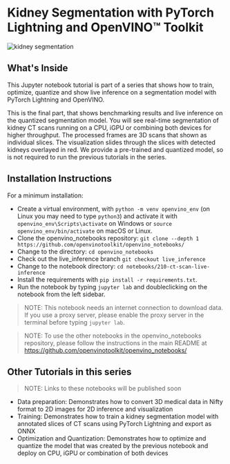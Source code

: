 # Kidney Segmentation with PyTorch Lightning and OpenVINO™ Toolkit

![kidney segmentation](https://user-images.githubusercontent.com/77325899/138671636-d9fb55f7-b15f-4fe1-8237-35d8885e9a40.png)


## What's Inside

This Jupyter notebook tutorial is part of a series that shows how to train, optimize, quantize and show live inference on a segmentation model with PyTorch  Lightning and OpenVINO.

This is the final part, that shows benchmarking results and live inference on the quantized segmentation model. You will see real-time segmentation of kidney CT scans running on a CPU, iGPU or combining both devices for higher throughput. The processed frames are 3D scans that shown as individual slices. The visualization slides through the slices with detected kidneys overlayed in red. 
We provide a pre-trained and quantized model, so is not required to run the previous tutorials in the series.

## Installation Instructions

For a minimum installation:

* Create a virtual environment, with `python -m venv openvino_env` (on Linux you may need to type `python3`) and activate it with `openvino_env\Scripts\activate` on Windows or `source openvino_env/bin/activate` on macOS or Linux.
* Clone the openvino_notebooks repository: `git clone --depth 1 https://github.com/openvinotoolkit/openvino_notebooks/`
* Change to the directory: `cd openvino_notebooks`
* Check out the live_inference branch `git checkout live_inference`
* Change to the notebook directory: `cd notebooks/210-ct-scan-live-inference`
* Install the requirements with `pip install -r requirements.txt`.
* Run the notebook by typing `jupyter lab` and doubleclicking on the notebook from the left sidebar.

> NOTE: This notebook needs an internet connection to download data. If you use a proxy server, please enable the proxy server in the terminal before typing `jupyter lab`.

> NOTE: To use the other notebooks in the openvino_notebooks repository, please follow the instructions in the main README at https://github.com/openvinotoolkit/openvino_notebooks/

## Other Tutorials in this series 

> NOTE: Links to these notebooks will be published soon

* Data preparation: Demonstrates how to convert 3D medical data in Nifty format to 2D images for 2D inference and visualization
* Training: Demonstrates how to train a kidney segmentation model with annotated slices of CT scans using PyTorch Lightning and export as ONNX
* Optimization and Quantization: Demonstrates how to optimize and quantize the model that was created by the previous notebook and deploy on CPU, iGPU or combination of both devices
